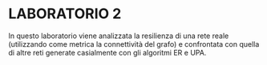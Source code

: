 # LABORATORIO 2
In questo laboratorio viene analizzata la resilienza di una rete reale (utilizzando come metrica la connettività del grafo) e confrontata con quella di altre reti generate casialmente con gli algoritmi ER e UPA.
